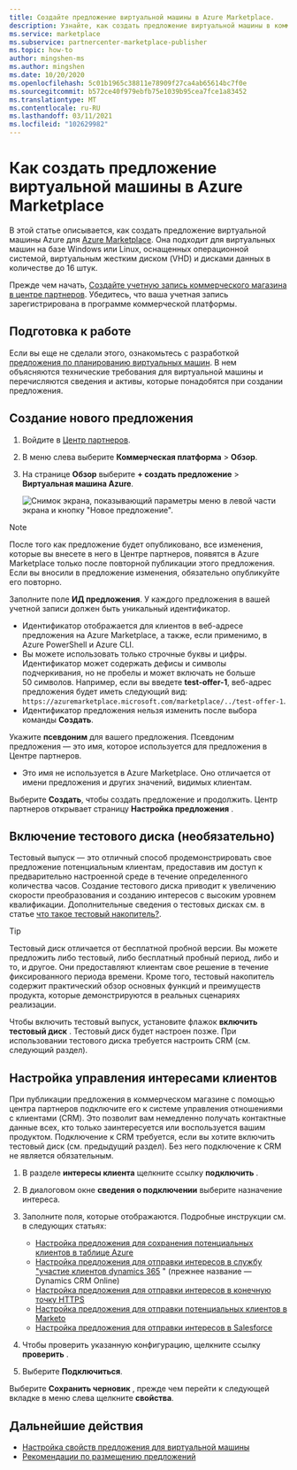 ```yaml
---
title: Создайте предложение виртуальной машины в Azure Marketplace.
description: Узнайте, как создать предложение виртуальной машины в коммерческом магазине Майкрософт.
ms.service: marketplace
ms.subservice: partnercenter-marketplace-publisher
ms.topic: how-to
author: mingshen-ms
ms.author: mingshen
ms.date: 10/20/2020
ms.openlocfilehash: 5c01b1965c38811e78909f27ca4ab65614bc7f0e
ms.sourcegitcommit: b572ce40f979ebfb75e1039b95cea7fce1a83452
ms.translationtype: MT
ms.contentlocale: ru-RU
ms.lasthandoff: 03/11/2021
ms.locfileid: "102629982"
---
```

# <a name="how-to-create-a-virtual-machine-offer-on-azure-marketplace"></a>Как создать предложение виртуальной машины в Azure Marketplace

В этой статье описывается, как создать предложение виртуальной машины Azure для [Azure Marketplace](https://azuremarketplace.microsoft.com/). Она подходит для виртуальных машин на базе Windows или Linux, оснащенных операционной системой, виртуальным жестким диском (VHD) и дисками данных в количестве до 16 штук.

Прежде чем начать, [Создайте учетную запись коммерческого магазина в центре партнеров](partner-center-portal/create-account.md). Убедитесь, что ваша учетная запись зарегистрирована в программе коммерческой платформы.

## <a name="before-you-begin"></a>Подготовка к работе

Если вы еще не сделали этого, ознакомьтесь с разработкой [предложения по планированию виртуальных машин](marketplace-virtual-machines.md). В нем объясняются технические требования для виртуальной машины и перечисляются сведения и активы, которые понадобятся при создании предложения.

## <a name="create-a-new-offer"></a>Создание нового предложения

1. Войдите в [Центр партнеров](https://partner.microsoft.com/dashboard/home).
2. В меню слева выберите **Коммерческая платформа** > **Обзор**.
3. На странице **Обзор** выберите **+ создать предложение**  >  **Виртуальная машина Azure**.

    ![Снимок экрана, показывающий параметры меню в левой части экрана и кнопку "Новое предложение".](./media/create-vm/new-offer-azure-virtual-machine.png)

> [!NOTE]
> После того как предложение будет опубликовано, все изменения, которые вы внесете в него в Центре партнеров, появятся в Azure Marketplace только после повторной публикации этого предложения. Если вы вносили в предложение изменения, обязательно опубликуйте его повторно.

Заполните поле **ИД предложения**. У каждого предложения в вашей учетной записи должен быть уникальный идентификатор.

- Идентификатор отображается для клиентов в веб-адресе предложения на Azure Marketplace, а также, если применимо, в Azure PowerShell и Azure CLI.
- Вы можете использовать только строчные буквы и цифры. Идентификатор может содержать дефисы и символы подчеркивания, но не пробелы и может включать не больше 50 символов. Например, если вы введете **test-offer-1**, веб-адрес предложения будет иметь следующий вид: `https://azuremarketplace.microsoft.com/marketplace/../test-offer-1`.
- Идентификатор предложения нельзя изменить после выбора команды **Создать**.

Укажите **псевдоним** для вашего предложения. Псевдоним предложения — это имя, которое используется для предложения в Центре партнеров.

- Это имя не используется в Azure Marketplace. Оно отличается от имени предложения и других значений, видимых клиентам.

Выберите **Создать**, чтобы создать предложение и продолжить. Центр партнеров открывает страницу **Настройка предложения** .

## <a name="enable-a-test-drive-optional"></a>Включение тестового диска (необязательно)

Тестовый выпуск — это отличный способ продемонстрировать свое предложение потенциальным клиентам, предоставив им доступ к предварительно настроенной среде в течение определенного количества часов. Создание тестового диска приводит к увеличению скорости преобразования и созданию интересов с высоким уровнем квалификации. Дополнительные сведения о тестовых дисках см. в статье [что такое тестовый накопитель?](./what-is-test-drive.md).

> [!TIP]
> Тестовый диск отличается от бесплатной пробной версии. Вы можете предложить либо тестовый, либо бесплатный пробный период, либо и то, и другое. Они предоставляют клиентам свое решение в течение фиксированного периода времени. Кроме того, тестовый накопитель содержит практический обзор основных функций и преимуществ продукта, которые демонстрируются в реальных сценариях реализации.

Чтобы включить тестовый выпуск, установите флажок **включить тестовый диск** . Тестовый диск будет настроен позже. При использовании тестового диска требуется настроить CRM (см. следующий раздел).

## <a name="configure-customer-leads-management"></a>Настройка управления интересами клиентов

При публикации предложения в коммерческом магазине с помощью центра партнеров подключите его к системе управления отношениями с клиентами (CRM). Это позволит вам немедленно получать контактные данные всех, кто только заинтересуется или воспользуется вашим продуктом. Подключение к CRM требуется, если вы хотите включить тестовый диск (см. предыдущий раздел). Без него подключение к CRM не является обязательным.

1. В разделе **интересы клиента** щелкните ссылку **подключить** .
1. В диалоговом окне **сведения о подключении** выберите назначение интереса.
1. Заполните поля, которые отображаются. Подробные инструкции см. в следующих статьях:

   - [Настройка предложения для сохранения потенциальных клиентов в таблице Azure](./partner-center-portal/commercial-marketplace-lead-management-instructions-azure-table.md#configure-your-offer-to-send-leads-to-the-azure-table)
   - [Настройка предложения для отправки интересов в службу "участие клиентов dynamics 365](./partner-center-portal/commercial-marketplace-lead-management-instructions-dynamics.md#configure-your-offer-to-send-leads-to-dynamics-365-customer-engagement) " (прежнее название — Dynamics CRM Online)
   - [Настройка предложения для отправки интересов в конечную точку HTTPS](./partner-center-portal/commercial-marketplace-lead-management-instructions-https.md#configure-your-offer-to-send-leads-to-the-https-endpoint)
   - [Настройка предложения для отправки потенциальных клиентов в Marketo](./partner-center-portal/commercial-marketplace-lead-management-instructions-marketo.md#configure-your-offer-to-send-leads-to-marketo)
   - [Настройка предложения для отправки интересов в Salesforce](./partner-center-portal/commercial-marketplace-lead-management-instructions-salesforce.md#configure-your-offer-to-send-leads-to-salesforce)

1. Чтобы проверить указанную конфигурацию, щелкните ссылку **проверить** .
1. Выберите **Подключиться**.

Выберите **Сохранить черновик** , прежде чем перейти к следующей вкладке в меню слева щелкните **свойства**.

## <a name="next-steps"></a>Дальнейшие действия

- [Настройка свойств предложения для виртуальной машины](azure-vm-create-properties.md)
- [Рекомендации по размещению предложений](gtm-offer-listing-best-practices.md)